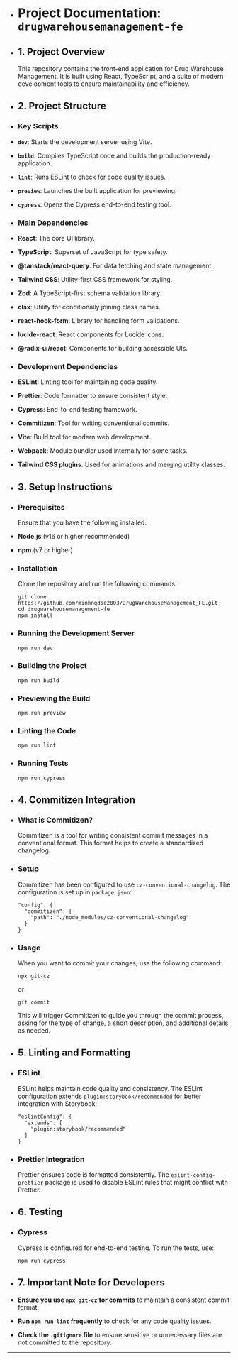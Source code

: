 - # Project Documentation: `drugwarehousemanagement-fe`
- ## 1. Project Overview

  This repository contains the front-end application for Drug Warehouse Management. It is built using React, TypeScript, and a suite of modern development tools to ensure maintainability and efficiency.

- ## 2. Project Structure
- ### Key Scripts
- **`dev`**: Starts the development server using Vite.
- **`build`**: Compiles TypeScript code and builds the production-ready application.
- **`lint`**: Runs ESLint to check for code quality issues.
- **`preview`**: Launches the built application for previewing.
- **`cypress`**: Opens the Cypress end-to-end testing tool.
- ### Main Dependencies
- **React**: The core UI library.
- **TypeScript**: Superset of JavaScript for type safety.
- **@tanstack/react-query**: For data fetching and state management.
- **Tailwind CSS**: Utility-first CSS framework for styling.
- **Zod**: A TypeScript-first schema validation library.
- **clsx**: Utility for conditionally joining class names.
- **react-hook-form**: Library for handling form validations.
- **lucide-react**: React components for Lucide icons.
- **@radix-ui/react**: Components for building accessible UIs.
- ### Development Dependencies
- **ESLint**: Linting tool for maintaining code quality.
- **Prettier**: Code formatter to ensure consistent style.
- **Cypress**: End-to-end testing framework.
- **Commitizen**: Tool for writing conventional commits.
- **Vite**: Build tool for modern web development.
- **Webpack**: Module bundler used internally for some tasks.
- **Tailwind CSS plugins**: Used for animations and merging utility classes.
- ## 3. Setup Instructions
- ### Prerequisites

  Ensure that you have the following installed:

- **Node.js** (v16 or higher recommended)
- **npm** (v7 or higher)
- ### Installation

  Clone the repository and run the following commands:

  ```
  git clone https://github.com/minhnqdse2003/DrugWarehouseManagement_FE.git
  cd drugwarehousemanagement-fe
  npm install
  ```

- ### Running the Development Server

  ```
  npm run dev
  ```

- ### Building the Project

  ```
  npm run build
  ```

- ### Previewing the Build

  ```
  npm run preview
  ```

- ### Linting the Code

  ```
  npm run lint
  ```

- ### Running Tests

  ```
  npm run cypress
  ```

- ## 4. Commitizen Integration
- ### What is Commitizen?

  Commitizen is a tool for writing consistent commit messages in a conventional format. This format helps to create a standardized changelog.

- ### Setup

  Commitizen has been configured to use `cz-conventional-changelog`. The configuration is set up in `package.json`:

  ```
  "config": {
    "commitizen": {
      "path": "./node_modules/cz-conventional-changelog"
    }
  }
  ```

- ### Usage

  When you want to commit your changes, use the following command:

  ```
  npx git-cz
  ```

  or

  ```
  git commit
  ```

  This will trigger Commitizen to guide you through the commit process, asking for the type of change, a short description, and additional details as needed.

- ## 5. Linting and Formatting
- ### ESLint

  ESLint helps maintain code quality and consistency. The ESLint configuration extends `plugin:storybook/recommended` for better integration with Storybook:

  ```
  "eslintConfig": {
    "extends": [
      "plugin:storybook/recommended"
    ]
  }
  ```

- ### Prettier Integration

  Prettier ensures code is formatted consistently. The `eslint-config-prettier` package is used to disable ESLint rules that might conflict with Prettier.

- ## 6. Testing
- ### Cypress

  Cypress is configured for end-to-end testing. To run the tests, use:

  ```
  npm run cypress
  ```

- ## 7. Important Note for Developers
- **Ensure you use `npx git-cz` for commits** to maintain a consistent commit format.
- **Run `npm run lint` frequently** to check for any code quality issues.
- **Check the `.gitignore` file** to ensure sensitive or unnecessary files are not committed to the repository.

---
